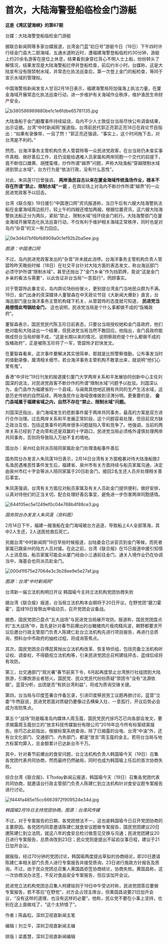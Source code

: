 # 首次，大陆海警登船临检金门游艇

**这是《湾区望海峡》的第67期**

台媒：大陆海警登船临检金门游艇

据联合新闻网等多家台媒报道，台湾金门蓝“初日号”游艇今日（19日）下午四时许行经金门县大二胆海域、五通水道附近时，遭福建海警登船临检约30分钟，游艇上约20余名游客在座位上休息，结果看到身穿红背心不明人士上船，纷纷转头了解情况，结果发现是大陆海警船拦停并登船检查，前后约半小时。台媒称，这是大陆宣布没有限禁制水域，并常态化执法巡查后，第一次登上金门的船检查，等同于宣示水域的管理权。

中国海警局新闻发言人甘羽2月18日表示，福建海警局将加强海上执法力量，在厦金海域开展常态化执法巡查行动，进一步维护有关海域作业秩序，维护渔民生命财产安全。

![b380586969880be1c1e6fdbe65781135.jpg](https://raw.githubusercontent.com/qqhsx/qqnews_image/main/2024/02/19/首次，大陆海警登船临检金门游艇/b380586969880be1c1e6fdbe65781135.jpg)

大陆渔船于金门翻覆事件持续延烧，岛内不少人士敦促台当局尽快公布调查结果，出示证据。台湾“中时新闻网”报道指，台湾前民代郭正亮郭正亮18日在政论节目指出：“如果有录像带，一目了然！”郭正亮还强调，“事实上，这个时间拖下去，对台湾是不利的。”

然而，台海洋事务主管机构负责人管碧玲等一众民进党政客，在台当局仍未查实事件真相、做好善后工作，且仍没能给遇难人员家属和两岸同胞一个交代的前提下，竟不断信口雌黄、胡搅蛮缠，炒作所谓“越界”问题，声称大陆渔船“穿越限制水域进到禁止水域”，台方行为是“依法行政，没有什么恶性”。

对此，朱凤莲17日曾强调， **两岸渔民自古以来在厦金海域传统渔场作业，根本不存在所谓“禁止、限制水域”一说**
，在舆论场上对岛内不断炒作所谓“越界”的一众民进党政客予以回击。

台湾《联合报》19日援引“中国港口网”资讯报道称，当日午后有六艘大陆海警执法船在金厦海域周边航行，较上午的四艘还增加两艘。根据位置资讯，这六艘大陆海警执法船正分为两队，紧贴“禁止、限制水域”线环绕金门航行。大陆海警部门在厦金海域开展常态化执法巡查行动，不仅有利于维护相关海域正常秩序，同时也是对岛内“杂音”的又一有力回应。

![0e3d4d7bf6bfb8909a0c1ef92b2ba5ee.jpg](https://raw.githubusercontent.com/qqhsx/qqnews_image/main/2024/02/19/首次，大陆海警登船临检金门游艇/0e3d4d7bf6bfb8909a0c1ef92b2ba5ee.jpg)

_图源：中国港口网_

不过，岛内民进党政客发出的“杂音”并未就此消停。台海洋事务主管机构负责人管碧玲昨天晚些时候（18日）在社交平台针对大陆方面的表态发文，称台海巡部门必须守护所谓“限制水域”，甚至还抛出了“金门乡亲”作为挡箭牌，竟说“这是金门乡亲的看法与需要”，以此佐证非台当局“一意孤行”，罔顾事实。

对于管碧玲此番言论，岛内舆论场纷纷冒火，更别提台湾金门当地民众颇为不满。19日，金门出身的资深媒体人董智森在中天政论节目《大新闻大爆卦》直言，台海巡部门是台海洋事务主管机构辖下机关，从管碧玲的态度就可知道，
**民进党当局想借此甩锅给金门，** 这也说明，民进党当局是个什么事都做不成的“饭桶政府”。

董智森表示，国民党民代陈玉珍日前表态，只要台当局授权她和金门县政府，他们绝对能和大陆谈出一个结果，但民进党当局当然不敢回应。他指出，金门县政府能做成但台当局却做不成，“这是长期以来的情况，说明蔡政府是个什么都做不成的饭桶政府”，正是被陈玉珍将了一军，管碧玲才赶快发文。

在董智森看来，这次事件要解决其实很简单，那就是比照警察值勤，公布事发当时的值勤录像，厘清相关细节，若台海洋事务主管机构不敢拿出来，就说明“他们心里有鬼”。

香港“中评社”19日刊发的报道援引厦门大学两岸关系和平发展协同创新中心主任刘国深的说法，对民进党政客不断炒作的所谓“限制水域”问题予以批驳。刘国深认为，金门县作为福建省的一个县域，与闽南其他地区拥有共同的生产生活水域，这是历史传统的自然延续，两地渔民作业海域很难做到泾渭分明。更重要的是，
**金门县域属于福建省域之内，自然不存在“禁止、限制水域”问题。**

刘国深还指出，金门海域发生的悲剧事件属于两岸共同事务，最高的方案是双方进行合作治理。过去两岸关系和平发展正常阶段，这个问题容易处理，但目前双方缺乏政治互信，包括这类事件的两岸很多问题就陷入零和竞争了。他强调，当前的两岸关系已经到了走向零和还是双赢的十字路口，民进党当局必须格外谨慎处理两岸共同事务，否则将导致陷入万劫不复的境地。

国台办：泉州红会将派员陪同家属赴金门处理渔船事件善后

国务院台办发言人朱凤莲19日表示，2月14日台湾有关方面粗暴对待大陆渔船致2名渔民遇难恶性事件发生后，福建省、泉州市有关方面持续与船员家属沟通，决定由泉州市红十字会等派人陪同家属于20日赴金门，接回2名生还人员并处理相关善后事宜。

朱凤莲强调，台湾有关方面应对船员家属及有关人员赴金门提供便利，做好安排，认真对待他们的正当关切，配合处理好善后事宜，避免进一步伤害两岸同胞感情。

![644f05ec5e1249ef0c04e768b4f88ce3.jpg](https://raw.githubusercontent.com/qqhsx/qqnews_image/main/2024/02/19/首次，大陆海警登船临检金门游艇/644f05ec5e1249ef0c04e768b4f88ce3.jpg)

_国务院台办发言人朱凤莲（资料图）_

2月14日下午，福建一艘渔船在金门海域被台方追逐，导致船上4人全部落海，其中2人生还，2人送医抢救后死亡。

另据台湾“中时新闻网”19日早些时候报道，台陆委会已派官员到金门等候，而死者家属已跟泉州的陆方人员对接。在此之前，台湾《联合报》在15日报道中援引知情人士消息指，船员家属可能会从厦门经由小三通前往金门，通关入境作业仍在协调当中，海基会也将派员赴金门。

![000d1f675e27064e3c3b28ee9e5e27af.jpg](https://raw.githubusercontent.com/qqhsx/qqnews_image/main/2024/02/19/首次，大陆海警登船临检金门游艇/000d1f675e27064e3c3b28ee9e5e27af.jpg)

_图源：台湾“中时新闻网”_

台湾新一届立法机构明日开议 韩国瑜今主持立法机构党团协商失败

据台湾《联合报》报道，台当局立法机构本会期将于20日开议，在野党团“磨刀霍霍”，蓝绿19日皆祭出甲级动员，召开党团会议备战。

据悉，国民党团已盘点“五大战场”与民进党当局展开攻防。报道称，国民党团盘点的“五大战场”中，首先是针对春节前爆出的台糖猪肉片瘦肉精风波，朝野都要求开议后邀台行政主管部门负责人陈建仁赴台立法机构先进行项目报告，再进行总质询，预料台中市政府的抽检过程，将成询答焦点。

其次，国民党团总召傅昆萁抛出立法机构改革、恢复特侦组，包括完备立法机构听证权、调查权，不得藐视立法机构等，引来民进党团总召柯建铭抨击，蓝绿后续将有攻防。

第三，台交通部门“观光署”春节前突下令，6月起再度禁止台湾旅行社组团到大陆旅游，引爆旅游业者怒火。国民党、民众党民代纷纷质疑“禁团令”没有“法源依据”。蓝营分析，出团是否“有损台湾利益”，将成为质询交锋关键。

第四，台当局与印度签署合作备忘录，引进印度移民劳工议题再掀讨论。蓝营“立委”牛煦庭说，民进党若面对质疑仍要像过去横柴入灶、一意孤行，开议后势必会成为攻防焦点。

第五个“战场”则是瞄准岛内媒体人周玉蔻，国民党民代徐巧芯已向各部会发文，要求揭露周玉蔻创立的“放言科技传媒股份有限公司”2016年迄今所有标案结案报告。徐巧芯此前指出，根据标案系统查询，除了已揭露的台电、台湾“中油”外，还有台文化部门、交通部门、内务部门，都是“放言”周玉蔻的金主。若将台当局与地方标案均算入，总金额累计已达新台币千万。

其中，针对春节前爆出的食安问题，台立法机构负责人韩国瑜今天（19日）召集各党团代表共同协商，然而最终仍然破局，同时也成为韩国瑜上任后的首次协商失败。

综合台湾《联合报》、ETtoday新闻云报道，韩国瑜今天（19日）召集各党团代表共同协商，就邀请台行政主管部门负责人陈建仁到立法机构针对食安议题专案报告进行讨论。

![f444fa485e15cc6663972f909524e34d.jpg](https://raw.githubusercontent.com/qqhsx/qqnews_image/main/2024/02/19/首次，大陆海警登船临检金门游艇/f444fa485e15cc6663972f909524e34d.jpg)

_韩国瑜2月19日主持党团协商。图源：台湾风传媒_

不过，对于专案报告的日期，各党团想法不一，这也是韩国瑜今日召开党团协商的主要原因。各党团均同意邀请陈建仁就食安议题做专案报告，国民党团建议20日邀陈建仁到立法院，就这八年的食安总检讨做意见交换与沟通；民进党团建议20日进行专案报告，总质询改到23日；民众党则是提出不延宕议事日程，建议于21日加开会议。

据报指，经过70分钟的党团讨论，韩国瑜两度提出草拟的协商结论，即20日邀请陈建仁率相关部门负责人进行专案报告并接受质询，23日进行施政方针报告及质询。不过，由于民众党团总召集人黄国昌拒签协商结论，协商失败。黄国昌称，这一次协商没办法签，不反对食品安全专案报告，但应该加开会议。

民进党立法机构党团总召集人柯建铭则于19日中午受访时称，民进党团答应要做专案报告，若不答应“在野党”，对方会占领主席台，但黄国昌说要21日加开会议，“没有这样的道理，也没有这样的必要”。他称，民众党不要在小事上坚持，也别在这上面做戏了，“这个太矫情了”。

作者丨陈淼松，深圳卫视直新闻主笔

编辑丨刘立平，深圳卫视直新闻主编

排版丨梁嘉慧，深圳卫视直新闻编辑

